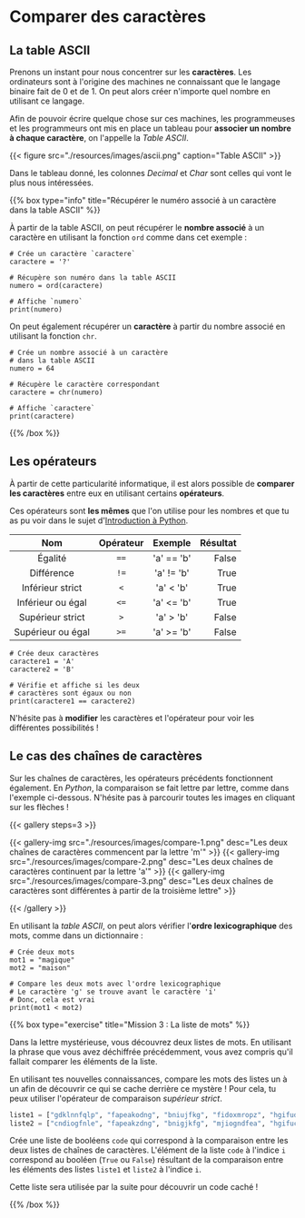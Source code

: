 # Comparer des caractères

## La table ASCII

Prenons un instant pour nous concentrer sur les **caractères**. Les ordinateurs
sont à l'origine des machines ne connaissant que le langage binaire fait de 0 et
de 1. On peut alors créer n'importe quel nombre en utilisant ce langage.

Afin de pouvoir écrire quelque chose sur ces machines, les programmeuses et les
programmeurs ont mis en place un tableau pour **associer un nombre à chaque
caractère**, on l'appelle la *Table ASCII*.

{{< figure src="./resources/images/ascii.png" caption="Table ASCII" >}}

Dans le tableau donné, les colonnes *Decimal* et *Char* sont celles qui vont le
plus nous intéressées.

{{% box type="info" title="Récupérer le numéro associé à un caractère dans la table ASCII" %}}

À partir de la table ASCII, on peut récupérer le **nombre associé** à un
caractère en utilisant la fonction `ord` comme dans cet exemple :

```codepython
# Crée un caractère `caractere`
caractere = '?'

# Récupère son numéro dans la table ASCII
numero = ord(caractere)

# Affiche `numero`
print(numero)
```

On peut également récupérer un **caractère** à partir du nombre associé en
utilisant la fonction `chr`.

```codepython
# Crée un nombre associé à un caractère
# dans la table ASCII
numero = 64

# Récupère le caractère correspondant
caractere = chr(numero)

# Affiche `caractere`
print(caractere)
```

{{% /box %}}

## Les opérateurs

À partir de cette particularité informatique, il est alors possible de
**comparer les caractères** entre eux en utilisant certains **opérateurs**.

Ces opérateurs sont **les mêmes** que l'on utilise pour les nombres et que tu as
pu voir dans le sujet d'[Introduction à Python](https://tp.girlscancode.fr/python/intro_python/).

| Nom | Opérateur | Exemple | Résultat |
|:--:|:--:|:--:|--:|
| Égalité | `==` | 'a' == 'b' | False |
| Différence | `!=` | 'a' != 'b' | True |
| Inférieur strict | `<` | 'a' < 'b' | True |
| Inférieur ou égal | `<=` | 'a' <= 'b' | True |
| Supérieur strict | `>` | 'a' > 'b' | False |
| Supérieur ou égal | `>=` | 'a' >= 'b' | False |

```codepython
# Crée deux caractères
caractere1 = 'A'
caractere2 = 'B'

# Vérifie et affiche si les deux
# caractères sont égaux ou non
print(caractere1 == caractere2)
```

N'hésite pas à **modifier** les caractères et l'opérateur pour voir les
différentes possibilités !

## Le cas des chaînes de caractères

Sur les chaînes de caractères, les opérateurs précédents fonctionnent également.
En *Python*, la comparaison se fait lettre par lettre, comme dans l'exemple
ci-dessous. N'hésite pas à parcourir toutes les images en cliquant sur les
flèches !

{{< gallery steps=3 >}}

{{< gallery-img src="./resources/images/compare-1.png" desc="Les deux chaînes de caractères commencent par la lettre 'm'" >}}
{{< gallery-img src="./resources/images/compare-2.png" desc="Les deux chaînes de caractères continuent par la lettre 'a'" >}}
{{< gallery-img src="./resources/images/compare-3.png" desc="Les deux chaînes de caractères sont différentes à partir de la troisième lettre" >}}

{{< /gallery >}}

En utilisant la *table ASCII*, on peut alors vérifier l'**ordre
lexicographique** des mots, comme dans un dictionnaire :

```codepython
# Crée deux mots
mot1 = "magique"
mot2 = "maison"

# Compare les deux mots avec l'ordre lexicographique
# Le caractère 'g' se trouve avant le caractère 'i'
# Donc, cela est vrai
print(mot1 < mot2)
```

{{% box type="exercise" title="Mission 3 : La liste de mots" %}}

Dans la lettre mystérieuse, vous découvrez deux listes de mots. En utilisant la
phrase que vous avez déchiffrée précédemment, vous avez compris qu'il fallait
comparer les éléments de la liste.

En utilisant tes nouvelles connaissances, compare les mots des listes un à un
afin de découvrir ce qui se cache derrière ce mystère ! Pour cela, tu peux
utiliser l'opérateur de comparaison *supérieur strict*.

```python
liste1 = ["gdklnnfqlp", "fapeakodng", "bniujfkg", "fidoxmropz", "hgifudkml", "jgiofdkngp"]
liste2 = ["cndiogfnle", "fapeakzdng", "bnigjkfg", "mjiogndfea", "hgifuckml", "jgiofdkngp"]
```

Crée une liste de booléens `code` qui correspond à la comparaison entre les deux
listes de chaînes de caractères. L'élément de la liste `code` à l'indice `i`
correspond au booléen (`True` ou `False`) résultant de la comparaison entre les
éléments des listes `liste1` et `liste2` à l'indice `i`.

Cette liste sera utilisée par la suite pour découvrir un code caché !

{{% /box %}}
